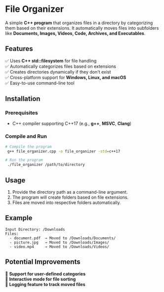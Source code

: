 # File Organizer

A simple **C++ program** that organizes files in a directory by categorizing them based on their extensions. It automatically moves files into subfolders like **Documents, Images, Videos, Code, Archives, and Executables**.

## Features
✅ Uses **C++ std::filesystem** for file handling  
✅ Automatically categorizes files based on extensions  
✅ Creates directories dynamically if they don't exist  
✅ Cross-platform support for **Windows, Linux, and macOS**  
✅ Easy-to-use command-line tool  

## Installation
### Prerequisites
- C++ compiler supporting C++17 (e.g., **g++**, **MSVC**, **Clang**)

### Compile and Run
```sh
# Compile the program
 g++ file_organizer.cpp -o file_organizer -std=c++17

# Run the program
 ./file_organizer /path/to/directory
```

## Usage
1. Provide the directory path as a command-line argument.
2. The program will create folders based on file extensions.
3. Files are moved into respective folders automatically.

## Example
```
Input Directory: /Downloads
Files:
  - document.pdf  → Moved to /Downloads/Documents/
  - picture.jpg   → Moved to /Downloads/Images/
  - video.mp4     → Moved to /Downloads/Videos/
```

## Potential Improvements
🔹 **Support for user-defined categories**  
🔹 **Interactive mode for file sorting**  
🔹 **Logging feature to track moved files**  
